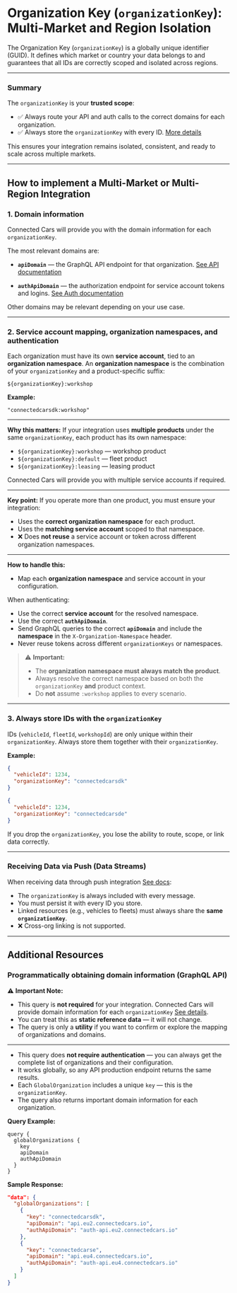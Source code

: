 # **Organization Key (`organizationKey`): Multi-Market and Region Isolation**

The Organization Key (`organizationKey`) is a globally unique identifier (GUID).
It defines which market or country your data belongs to and guarantees that all IDs are correctly scoped and isolated across regions.

---

### **Summary**

The `organizationKey` is your **trusted scope**:

* ✅ Always route your API and auth calls to the correct domains for each organization.
* ✅ Always store the `organizationKey` with every ID. [More details](#3-always-store-ids-with-the-organizationkey)

This ensures your integration remains isolated, consistent, and ready to scale across multiple markets.

---

## **How to implement a Multi-Market or Multi-Region Integration**


### 1. Domain information

Connected Cars will provide you with the domain information for each `organizationKey`.

The most relevant domains are:

* **`apiDomain`** — the GraphQL API endpoint for that organization.
  [See API documentation](https://docs.connectedcars.io/#/?id=graphql-api)

* **`authApiDomain`** — the authorization endpoint for service account tokens and logins.
  [See Auth documentation](https://docs.connectedcars.io/#/?id=auth-api)

Other domains may be relevant depending on your use case.

---

### 2. Service account mapping, organization namespaces, and authentication

Each organization must have its own **service account**, tied to an **organization namespace**.
An **organization namespace** is the combination of your `organizationKey` and a product-specific suffix:

```
${organizationKey}:workshop
```

**Example:**

```
"connectedcarsdk:workshop"
```

---

**Why this matters:**
If your integration uses **multiple products** under the same `organizationKey`, each product has its own namespace:

* `${organizationKey}:workshop` — workshop product
* `${organizationKey}:default` — fleet product
* `${organizationKey}:leasing` — leasing product

Connected Cars will provide you with multiple service accounts if required.

---

**Key point:**
If you operate more than one product, you must ensure your integration:

* Uses the **correct organization namespace** for each product.
* Uses the **matching service account** scoped to that namespace.
* ❌ Does **not reuse** a service account or token across different organization namespaces.

---

**How to handle this:**

* Map each **organization namespace** and service account in your configuration.

When authenticating:

* Use the correct **service account** for the resolved namespace.
* Use the correct **`authApiDomain`**.
* Send GraphQL queries to the correct **`apiDomain`** and include the **namespace** in the `X-Organization-Namespace` header.
* Never reuse tokens across different `organizationKeys` or namespaces.

> ⚠️ **Important:**
>
> * The **organization namespace must always match the product**.
> * Always resolve the correct namespace based on both the `organizationKey` **and** product context.
> * Do **not** assume `:workshop` applies to every scenario.

---

### 3. Always store IDs with the `organizationKey`

IDs (`vehicleId`, `fleetId`, `workshopId`) are only unique within their `organizationKey`.
Always store them together with their `organizationKey`.

**Example:**

```json
{
  "vehicleId": 1234,
  "organizationKey": "connectedcarsdk"
}
```

```json
{
  "vehicleId": 1234,
  "organizationKey": "connectedcarsde"
}
```

If you drop the `organizationKey`, you lose the ability to route, scope, or link data correctly.

---

### Receiving Data via Push (Data Streams)

When receiving data through push integration [See docs](https://docs.connectedcars.io/#/./push-v2):

* The `organizationKey` is always included with every message.
* You must persist it with every ID you store.
* Linked resources (e.g., vehicles to fleets) must always share the **same `organizationKey`**.
* ❌ Cross-org linking is not supported.

---

## **Additional Resources**

### Programmatically obtaining domain information (GraphQL API)

⚠️ **Important Note:**

* This query is **not required** for your integration. Connected Cars will provide domain information for each `organizationKey` [See details](#1-domain-information).
* You can treat this as **static reference data** — it will not change.
* The query is only a **utility** if you want to confirm or explore the mapping of organizations and domains.

---


* This query does **not require authentication** — you can always get the complete list of organizations and their configuration.
* It works globally, so any API production endpoint returns the same results.
* Each `GlobalOrganization` includes a unique `key` — this is the `organizationKey`.
* The query also returns important domain information for each organization.

**Query Example:**

```gql
query {
  globalOrganizations {
    key
    apiDomain
    authApiDomain
  }
}
```

**Sample Response:**

```json
"data": {
  "globalOrganizations": [
    {
      "key": "connectedcarsdk",
      "apiDomain": "api.eu2.connectedcars.io",
      "authApiDomain": "auth-api.eu2.connectedcars.io"
    },
    {
      "key": "connectedcarse",
      "apiDomain": "api.eu4.connectedcars.io",
      "authApiDomain": "auth-api.eu4.connectedcars.io"
    }
  ]
}
```

